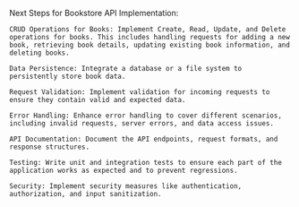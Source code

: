 Next Steps for Bookstore API Implementation:

    CRUD Operations for Books: Implement Create, Read, Update, and Delete operations for books. This includes handling requests for adding a new book, retrieving book details, updating existing book information, and deleting books.

    Data Persistence: Integrate a database or a file system to persistently store book data.

    Request Validation: Implement validation for incoming requests to ensure they contain valid and expected data.

    Error Handling: Enhance error handling to cover different scenarios, including invalid requests, server errors, and data access issues.

    API Documentation: Document the API endpoints, request formats, and response structures.

    Testing: Write unit and integration tests to ensure each part of the application works as expected and to prevent regressions.

    Security: Implement security measures like authentication, authorization, and input sanitization.